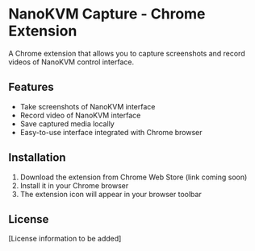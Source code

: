 # NanoKVM Capture - Chrome Extension

A Chrome extension that allows you to capture screenshots and record videos of NanoKVM control interface.

## Features

- Take screenshots of NanoKVM interface
- Record video of NanoKVM interface
- Save captured media locally
- Easy-to-use interface integrated with Chrome browser

## Installation

1. Download the extension from Chrome Web Store (link coming soon)
2. Install it in your Chrome browser
3. The extension icon will appear in your browser toolbar

## License

[License information to be added] 